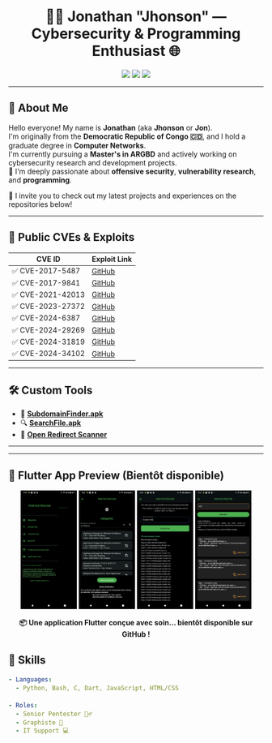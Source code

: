 <h1 align="center">👨‍💻 Jonathan "Jhonson" — Cybersecurity & Programming Enthusiast 🌐</h1>

<p align="center">
  <img src="https://img.shields.io/badge/Cybersecurity-%F0%9F%92%BB-informational?style=flat&logo=hackthebox&color=green"/>
  <img src="https://img.shields.io/badge/Pentester-Senior-blueviolet?style=flat&logo=protonvpn"/>
  <img src="https://img.shields.io/badge/Origin-🇨🇩%20DRC-blue?style=flat"/>
</p>

---

## 👋 About Me

Hello everyone! My name is **Jonathan** (aka **Jhonson** or **Jon**).  
I'm originally from the **Democratic Republic of Congo 🇨🇩**, and I hold a graduate degree in **Computer Networks**.  
I'm currently pursuing a **Master's in ARGBD** and actively working on cybersecurity research and development projects.  
🔐 I'm deeply passionate about **offensive security**, **vulnerability research**, and **programming**.

📎 I invite you to check out my latest projects and experiences on the repositories below!

---

## 🚨 Public CVEs & Exploits

| CVE ID | Exploit Link |
|--------|--------------|
| ✅ CVE-2017-5487 | [GitHub](https://github.com/dream434/CVE-2017-5487) |
| ✅ CVE-2017-9841 | [GitHub](https://github.com/dream434/CVE-2017-9841/) |
| ✅ CVE-2021-42013 | [GitHub](https://github.com/dream434/cve-2021-42013-apache) |
| ✅ CVE-2023-27372 | [GitHub](https://github.com/dream434/CVE-2023-27372/) |
| ✅ CVE-2024-6387 | [GitHub](https://github.com/dream434/CVE-2024-6387/) |
| ✅ CVE-2024-29269 | [GitHub](https://github.com/dream434/CVE-2024-29269) |
| ✅ CVE-2024-31819 | [GitHub](https://github.com/dream434/CVE-2024-31819) |
| ✅ CVE-2024-34102 | [GitHub](https://github.com/dream434/CVE-2024-34102/) |

---

## 🛠️ Custom Tools

- 📱 **[SubdomainFinder.apk](https://drive.google.com/file/d/1Wl_JbED_TJi-ikgyFhktCeYxROveZhU9/view?usp=drive_link)**  
- 🔍 **[SearchFile.apk](https://drive.google.com/file/d/1oMyGvd40n4MTPEubMMYD4sF_mctan7e2/view?usp=drive_link)**  
- 🚪 **[Open Redirect Scanner](https://github.com/dream434/Open-redirect)**

---
---

## 📱 Flutter App Preview (Bientôt disponible)

<p align="center">
  <img src="Screenshot_20250723-123940.png" alt="App Screenshot 1" width="22%" />
  <img src="Screenshot_20250723-124004.png" alt="App Screenshot 2" width="22%" />
  <img src="Screenshot_20250723-124022.png" alt="App Screenshot 3" width="22%" />
  <img src="Screenshot_20250723-124143.png" alt="App Screenshot 4" width="22%" />
</p>

<p align="center">
  <b>📦 Une application Flutter conçue avec soin... bientôt disponible sur GitHub !</b>
</p>


## 💼 Skills

```yaml
- Languages:
  - Python, Bash, C, Dart, JavaScript, HTML/CSS

- Roles:
  - Senior Pentester 🕵️‍♂️
  - Graphiste 🎨
  - IT Support 💻

